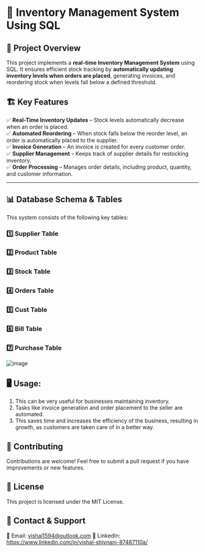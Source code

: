 # 🏪 Inventory Management System Using SQL

## 📌 Project Overview
This project implements a **real-time Inventory Management System** using SQL. It ensures efficient stock tracking by **automatically updating inventory levels when orders are placed**, generating invoices, and reordering stock when levels fall below a defined threshold.  

## 🏗️ Key Features
✅ **Real-Time Inventory Updates** – Stock levels automatically decrease when an order is placed.  
✅ **Automated Reordering** – When stock falls below the reorder level, an order is automatically placed to the supplier.  
✅ **Invoice Generation** – An invoice is created for every customer order.  
✅ **Supplier Management** – Keeps track of supplier details for restocking inventory.  
✅ **Order Processing** – Manages order details, including product, quantity, and customer information.  

---

## 📊 Database Schema & Tables
This system consists of the following key tables:



### **1️⃣ Supplier Table**
### **2️⃣ Product Table**
### **3️⃣ Stock Table**
### **4️⃣ Orders Table**
### **5️⃣ Cust Table**
### **6️⃣ Bill Table**
### **7️⃣ Purchase Table**

![image](https://github.com/user-attachments/assets/c8536175-c585-4a46-91df-18876068d6b5)

## 🖥️ Usage:
1. This can be very useful for businesses maintaining inventory.
2. Tasks like invoice generation and order placement to the seller are automated.
3. This saves time and increases the efficiency of the business, resulting in growth, as customers are taken care of in a better way.

## 🤝 Contributing
Contributions are welcome! Feel free to submit a pull request if you have improvements or new features.

## 📜 License
This project is licensed under the MIT License.

## 📩 Contact & Support
📧 Email: vishal1594@outlook.com
🔗 LinkedIn: https://www.linkedin.com/in/vishal-shivnani-87487110a/
